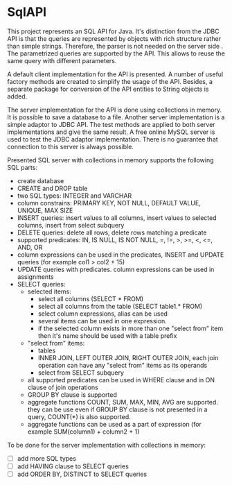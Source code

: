 # SqlAPI

This project represents an SQL API for Java. It's distinction from the JDBC API is that the queries are represented
 by objects with rich structure rather than simple strings. Therefore, the parser is not needed on the server side
 . The parametrized queries are supported by the API. This allows to reuse the same query with different parameters.
 
A default client implementation for the API is presented. A number of useful factory methods are created to simplify
 the usage of the API. Besides, a separate package for conversion of the API entities to String objects is added.

The server implementation for the API is done using collections in memory. It is possible to save a database to a
 file. Another server implementation is a simple adaptor to JDBC API. The test methods are applied to both server
  implementations and give the same result. A free online MySQL server is used to test the JDBC adaptor implementation.
   There is no guarantee that connection to this server is always possible.
  
 Presented SQL server with collections in memory supports the following SQL parts:
 
 - create database
 - CREATE and DROP table
 - two SQL types: INTEGER and VARCHAR
 - column constrains: PRIMARY KEY, NOT NULL, DEFAULT VALUE, UNIQUE, MAX SIZE
 - INSERT queries: insert values to all columns, insert values to selected columns, insert from select subquery
 - DELETE queries: delete all rows, delete rows matching a predicate
 - supported predicates: IN, IS NULL, IS NOT NULL, =, !=, >, >=, <, <=, AND, OR
 - column expressions can be used in the predicates, INSERT and UPDATE queries  (for example col1 > col2 + 15)
 - UPDATE queries with predicates. column expressions can be used in assignments
 - SELECT queries:
    - selected items:
        - select all columns (SELECT * FROM)
        - select all columns from the table (SELECT table1.* FROM)
        - select column expressions, alias can be used
        - several items can be used in one expression.
        - if the selected column exists in more than one "select from" item then it's name should be used with a table
         prefix
    - "select from" items:
        - tables
        - INNER JOIN, LEFT OUTER JOIN, RIGHT OUTER JOIN, each join operation can have any "select from" items as its
         operands
        - select from SELECT subquery
    - all supported predicates can be used in WHERE clause and in ON clause of join operations  
    - GROUP BY clause is supported
    - aggregate functions COUNT, SUM, MAX, MIN, AVG are supported. they can be use even if GROUP BY clause is not
     presented in a query, COUNT(*) is also supported.
    - aggregate functions can be used as a part of expression (for example SUM(column1) + column2 + 1) 
            
  
 To be done for the server implementation with collections in memory:
 - [ ] add more SQL types
 - [ ] add HAVING clause to SELECT queries
 - [ ] add ORDER BY, DISTINCT to SELECT queries
